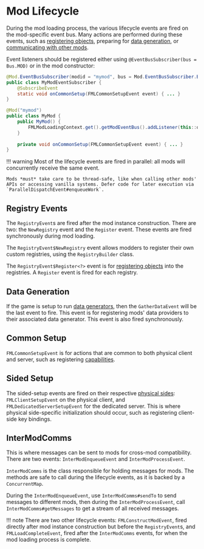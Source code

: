 Mod Lifecycle
==============

During the mod loading process, the various lifecycle events are fired on the mod-specific event bus. Many actions are performed during these events, such as [registering objects][registering], preparing for [data generation][datagen], or [communicating with other mods][imc].

Event listeners should be registered either using `@EventBusSubscriber(bus = Bus.MOD)` or in the mod constructor:

```Java
@Mod.EventBusSubscriber(modid = "mymod", bus = Mod.EventBusSubscriber.Bus.MOD)
public class MyModEventSubscriber {
    @SubscribeEvent
    static void onCommonSetup(FMLCommonSetupEvent event) { ... }
}

@Mod("mymod")
public class MyMod {
    public MyMod() {
        FMLModLoadingContext.get().getModEventBus().addListener(this::onCommonSetup);
    } 
  
    private void onCommonSetup(FMLCommonSetupEvent event) { ... }
}
```

!!! warning
    Most of the lifecycle events are fired in parallel: all mods will concurrently receive the same event.
    
    Mods *must* take care to be thread-safe, like when calling other mods' APIs or accessing vanilla systems. Defer code for later execution via `ParallelDispatchEvent#enqueueWork`.

Registry Events
---------------

The `RegistryEvent`s are fired after the mod instance construction. There are two: the `NewRegistry` event and the `Register` event. These events are fired synchronously during mod loading.

The `RegistryEvent$NewRegistry` event allows modders to register their own custom registries, using the `RegistryBuilder` class.

The `RegistryEvent$Register<?>` event is for [registering objects][registering] into the registries. A `Register` event is fired for each registry. 

Data Generation
---------------

If the game is setup to run [data generators][datagen], then the `GatherDataEvent` will be the last event to fire. This event is for registering mods' data providers to their associated data generator. This event is also fired synchronously.

Common Setup
------------

`FMLCommonSetupEvent` is for actions that are common to both physical client and server, such as registering [capabilities][capabilities].

Sided Setup
-----------

The sided-setup events are fired on their respective [physical sides][sides]: `FMLClientSetupEvent` on the physical client, and `FMLDedicatedServerSetupEvent` for the dedicated server. This is where physical side-specific initialization should occur, such as registering client-side key bindings.

InterModComms
-------------

This is where messages can be sent to mods for cross-mod compatibility. There are two events: `InterModEnqueueEvent` and `InterModProcessEvent`.

`InterModComms` is the class responsible for holding messages for mods. The methods are safe to call during the lifecycle events, as it is backed by a `ConcurrentMap`.

During the `InterModEnqueueEvent`, use `InterModComms#sendTo` to send messages to different mods, then during the `InterModProcessEvent`, call `InterModComms#getMessages` to get a stream of all received messages.

!!! note
    There are two other lifecycle events: `FMLConstructModEvent`, fired directly after mod instance construction but before the `RegistryEvent`s, and `FMLLoadCompleteEvent`, fired after the `InterModComms` events, for when the mod loading process is complete.

[registering]: registries.md#methods-for-registering
[capabilities]: ../datastorage/capabilities.md
[datagen]: ../datagen/intro.md
[imc]: lifecycle.md#intermodcomms
[sides]: sides.md
